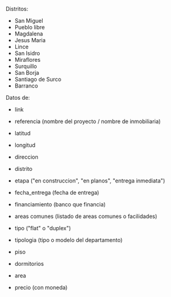 Distritos:
- San Miguel
- Pueblo libre
- Magdalena
- Jesus Maria
- Lince
- San Isidro
- Miraflores
- Surquillo
- San Borja
- Santiago de Surco
- Barranco

Datos de:
- link
- referencia (nombre del proyecto / nombre de inmobiliaria)
- latitud
- longitud
- direccion
- distrito
- etapa ("en construccion", "en planos", "entrega inmediata")
- fecha_entrega (fecha de entrega)
- financiamiento (banco que financia)
- areas comunes (listado de areas comunes o facilidades)

- tipo ("flat" o "duplex")
- tipologia (tipo o modelo del departamento)
- piso
- dormitorios
- area
- precio (con moneda)

